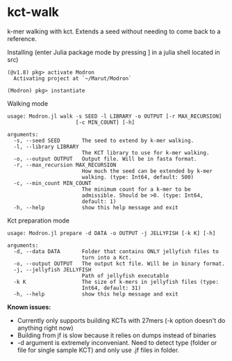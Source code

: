 # kct-walk
k-mer walking with kct. Extends a seed without needing to come back to a reference.

Installing (enter Julia package mode by pressing ] in a julia shell located in src)
```
(@v1.8) pkg> activate Modron
  Activating project at `~/Marut/Modron`

(Modron) pkg> instantiate
```

Walking mode
```
usage: Modron.jl walk -s SEED -l LIBRARY -o OUTPUT [-r MAX_RECURSION]
                      [-c MIN_COUNT] [-h]

arguments:
  -s, --seed SEED       The seed to extend by k-mer walking.
  -l, --library LIBRARY
                        The KCT library to use for k-mer walking.
  -o, --output OUTPUT   Output file. Will be in fasta format.
  -r, --max_recursion MAX_RECURSION
                        How much the seed can be extended by k-mer
                        walking. (type: Int64, default: 500)
  -c, --min_count MIN_COUNT
                        The minimum count for a k-mer to be
                        admissible. Should be >0. (type: Int64,
                        default: 1)
  -h, --help            show this help message and exit
```

Kct preparation mode
```
usage: Modron.jl prepare -d DATA -o OUTPUT -j JELLYFISH [-k K] [-h]

arguments:
  -d, --data DATA       Folder that contains ONLY jellyfish files to
                        turn into a Kct.
  -o, --output OUTPUT   The output kct file. Will be in binary format.
  -j, --jellyfish JELLYFISH
                        Path of jellyfish executable
  -k K                  The size of k-mers in jellyfish files (type:
                        Int64, default: 31)
  -h, --help            show this help message and exit
```

**Known issues:**
- Currently only supports building KCTs with 27mers (-k option doesn't do anything right now)
- Building from jf is slow because it relies on dumps instead of binaries
- -d argument is extremely inconveniant. Need to detect type (folder or file for single sample KCT) and only use .jf files in folder.
